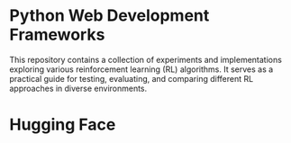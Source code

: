 # Python Web Development Frameworks

This repository contains a collection of experiments and implementations exploring various reinforcement learning (RL) algorithms. It serves as a practical guide for testing, evaluating, and comparing different RL approaches in diverse environments.

# Hugging Face
